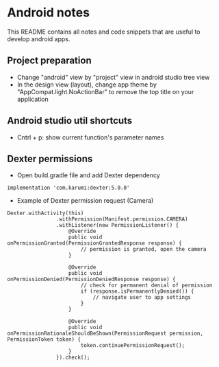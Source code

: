# Android notes

This README contains all notes and code snippets that are useful to develop android apps.

## Project preparation

- Change "android" view by "project" view in android studio tree view
- In the design view (layout), change app theme by "AppCompat.light.NoActionBar" to remove the top title on your application

## Android studio util shortcuts

- Cntrl + p: show current function's parameter names

## Dexter permissions

- Open build.gradle file and add Dexter dependency

```
implementation 'com.karumi:dexter:5.0.0'
```

- Example of Dexter permission request (Camera)

```
Dexter.withActivity(this)
                .withPermission(Manifest.permission.CAMERA)
                .withListener(new PermissionListener() {
                    @Override
                    public void onPermissionGranted(PermissionGrantedResponse response) {
                        // permission is granted, open the camera
                    }

                    @Override
                    public void onPermissionDenied(PermissionDeniedResponse response) {
                        // check for permanent denial of permission
                        if (response.isPermanentlyDenied()) {
                            // navigate user to app settings
                        }
                    }

                    @Override
                    public void onPermissionRationaleShouldBeShown(PermissionRequest permission, PermissionToken token) {
                        token.continuePermissionRequest();
                    }
                }).check();
```
